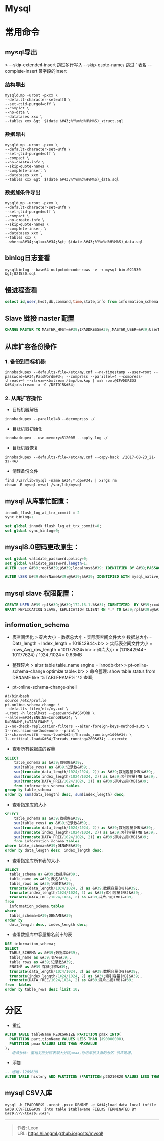 # Mysql

# 常用命令
## mysql导出
&gt; --skip-extended-insert 跳过多行写入 --skip-quote-names 跳过 ` 表名 --complete-insert 带字段的insert
### 结构导出
```shell
mysqldump -uroot -pxxx \
--default-character-set=utf8 \
--set-gtid-purged=off \
--compact \
--no-data \
--databases xxx \
--tables xxx &gt; $(date &#43;%Y%m%d%H%M%S)_struct.sql
```
### 数据导出
```shell
mysqldump -uroot -pxxx \
--default-character-set=utf8 \
--set-gtid-purged=off \
--compact \
--no-create-info \
--skip-quote-names \
--complete-insert \
--databases xxx \
--tables xxx &gt; $(date &#43;%Y%m%d%H%M%S)_data.sql
```
### 数据加条件导出
```shell
mysqldump -uroot -pxxx \
--default-character-set=utf8 \
--set-gtid-purged=off \
--compact \
--no-create-info \
--skip-quote-names \
--complete-insert \
--databases xxx \
--tables xxx \
--where=&#34;sqlxxx&#34;&gt; $(date &#43;%Y%m%d%H%M%S)_data.sql
```
## binlog日志查看
```plain
mysqlbinlog --base64-output=decode-rows -v -v mysql-bin.021530 &gt;021530.sql
```

## 慢进程查看
```sql
select id,user,host,db,command,time,state,info from information_schema.PROCESSLIST order by time desc;
```

## Slave 链接 master 配置
```sql
CHANGE MASTER TO MASTER_HOST=&#39;IPADDRESS&#39;,MASTER_USER=&#39;UserName&#39;,MASTER_PASSWORD=&#39;PassWord&#39;,master_log_file=&#39;BinLogFile&#39;,master_log_pos=POSITION;
```

## 从库扩容备份操作
### 1. 备份到目标机器:
```shell
innobackupex --defaults-file=/etc/my.cnf --no-timestamp --user=root --password=&#34;PassWord&#34; --compress --parallel=4 --compress-threads=4 --stream=xbstream /tmp/backup | ssh root@IPADDRESS &#34;xbstream -x -C /DSTDIR&#34;
```

### 2. 从库扩容操作:
* 目标机器解压
```shell
innobackupex --parallel=8 --decompress ./
```
* 目标机器初始化
```shell
innobackupex --use-memory=51200M --apply-log ./
```
* 目标机器恢复
```shell
innobackupex --defaults-file=/etc/my.cnf --copy-back ./2017-08-23_21-23-46/
```
* 清理备份文件
```shell
find /var/lib/mysql -name &#34;*.qp&#34; | xargs rm
chown -R mysql.mysql /var/lib/mysql
```

## mysql 从库繁忙配置：
```sql
innodb_flush_log_at_trx_commit = 2
sync_binlog=1
```

```sql
set global innodb_flush_log_at_trx_commit=0;
set global sync_binlog=0;
```

## mysql8.0密码更改原生：
```sql
set global validate_password.policy=0;
set global validate_password.length=1;
ALTER user &#39;root&#39;@&#39;localhost&#39; IDENTIFIED BY &#39;PASSWORD&#39;;

ALTER USER &#39;UserName&#39;@&#39;%&#39; IDENTIFIED WITH mysql_native_password BY &#39;PassWord&#39;;
```



## mysql slave 权限配置：
```sql
CREATE USER &#39;rpl&#39;@&#39;172.16.1.%&#39; IDENTIFIED  BY &#39;xxx&#39;;
GRANT REPLICATION SLAVE, REPLICATION CLIENT ON *.* TO &#39;rpl&#39;@&#39;172.16.1.%&#39;;
```

## information_schema
* 表空间优化
&gt; 碎片大小 = 数据总大小 - 实际表空间文件大小 数据总大小 = Data_length &#43; Index_length = 101842944&lt;br&gt;
&gt; 实际表空间文件大小 = rows_Avg_row_length = 101177624&lt;br&gt;
&gt; 碎片大小 = (101842944 - 101177624) / 1024 /1024 = 0.63MB

* 整理碎片
&gt; alter table table_name engine = innodb&lt;br&gt;
&gt; pt-online-schema-change optimize table&lt;br&gt;
&gt; 命令整理: show table status from DBNAME like &#39;%TABLENAME%&#39; \G 查看;

* pt-online-schema-change-shell
```shell
#!/bin/bash
source /etc/profile
pt-online-schema-change \
--defaults-file=/etc/my.cnf \
-uroot -h localhost --password=PASSWORD \
--alter=&#34;ENGINE=InnoDB&#34; \
D=DBNAME,t=TABLENAME \
1--no-check-replication-filters --alter-foreign-keys-method=auto \
1--recursion-method=none --print \
1--charset=utf8 --max-load=&#34;Threads_running=100&#34; \
1--critical-load=&#34;Threads_running=200&#34; --execute
```
* 查看所有数据库的容量
```sql
SELECT
    table_schema as &#39;数据库&#39;,
    sum(table_rows) as &#39;记录数&#39;,
    sum(truncate(data_length/1024/1024, 2)) as &#39;数据容量(MB)&#39;,
    sum(truncate(index_length/1024/1024, 2)) as &#39;索引容量(MB)&#39;,
    sum(truncate(DATA_FREE/1024/1024, 2)) as &#39;碎片占用(MB)&#39;
    from information_schema.tables
group by table_schema
order by sum(data_length) desc, sum(index_length) desc;
```
* 查看指定库的大小
```sql
SELECT
    table_schema as &#39;数据库&#39;,
    sum(table_rows) as &#39;记录数&#39;,
    sum(truncate(data_length/1024/1024, 2)) as &#39;数据容量(MB)&#39;,
    sum(truncate(index_length/1024/1024, 2)) as &#39;索引容量(MB)&#39;,
    sum(truncate(DATA_FREE/1024/1024, 2)) as &#39;碎片占用(MB)&#39;
    from information_schema.tables
where table_schema=&#39;DBNAME&#39;
order by data_length desc, index_length desc;
```
* 查看指定库所有表的大小
```sql
SELECT
  table_schema as &#39;数据库&#39;,
  table_name as &#39;表名&#39;,
  table_rows as &#39;记录数&#39;,
  truncate(data_length/1024/1024, 2) as &#39;数据容量(MB)&#39;,
  truncate(index_length/1024/1024, 2) as &#39;索引容量(MB)&#39;,
  truncate(DATA_FREE/1024/1024, 2) as &#39;碎片占用(MB)&#39;
from
  information_schema.tables
where
  table_schema=&#39;DBNAME&#39;
order by
  data_length desc, index_length desc;
```
* 查看数据库中容量排名前十的表
```sql
USE information_schema;
SELECT
  TABLE_SCHEMA as &#39;数据库&#39;,
  table_name as &#39;表名&#39;,
  table_rows as &#39;记录数&#39;,
  ENGINE as &#39;存储引擎&#39;,
  truncate(data_length/1024/1024, 2) as &#39;数据容量(MB)&#39;,
  truncate(index_length/1024/1024, 2) as &#39;索引容量(MB)&#39;,
  truncate(DATA_FREE/1024/1024, 2) as &#39;碎片占用(MB)&#39;
from  tables
order by table_rows desc limit 10;
```
# 分区
* 重组
```sql
ALTER TABLE tableName REORGANIZE PARTITION pmax INTO(
  PARTITION partitionName VALUES LESS THAN (890000000),
  PARTITION pmax VALUES LESS THAN MAXVALUE
);
-- 语法分析: 重组对应分区表最大分区pmax,将结果放入新的分区 依次递增。
```

* 添加
```sql
-- 递增：1209600
ALTER TABLE history ADD PARTITION (PARTITION p20210820 VALUES LESS THAN (1637337600));
```

## mysql CSV入库
```shell
mysql -h IPADDRESS -uroot -pxxx DBNAME -e &#34;load data local infile &#39;CSVFILE&#39; into table $tableName FIELDS TERMINATED BY &#39;\\\\t&#39;;&#34;
```

---

> 作者: Leon  
> URL: https://liangml.github.io/posts/mysql/  

